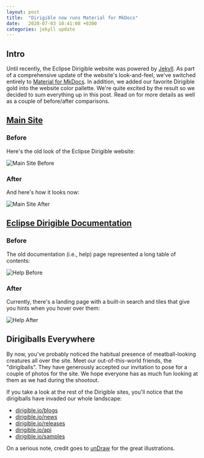 ```yaml
---
layout: post
title:  "Dirigible now runs Material for MkDocs"
date:   2020-07-03 10:41:08 +0300
categories: jekyll update
---
```


## Intro

Until recently, the Eclipse Dirigible website was powered by [Jekyll](https://jekyllrb.com/). As part of a comprehensive update of the website's look-and-feel, we've switched entirely to [Material for MkDocs](https://squidfunk.github.io/mkdocs-material/). In addition, we added our favorite Dirigible gold into the website color pallette. We're quite excited by the result so we decided to sum everything up in this post. Read on for more details as well as a couple of before/after comparisons.

## [Main Site](https://www.dirigible.io/)

### Before

Here's the old look of the Eclipse Dirigible website:

![Main Site Before](../../../images/dirigible-old1.gif) 

### After

And here's how it looks now:

![Main Site After](../../../images/dirigible-new1.gif) 

## [Eclipse Dirigible Documentation](https://www.dirigible.io/help/)

### Before

The old documentation (i.e., help) page represented a long table of contents:

![Help Before](../../../images/dirigible-help-old1.gif)  

### After

Currently, there's a landing page with a built-in search and tiles that give you hints when you hover over them:

![Help After](../../../images/dirigible-help-new11.gif)

## Dirigiballs Everywhere

By now, you've probably noticed the habitual presence of meatball-looking creatures all over the site. Meet our out-of-this-world friends, the "dirigiballs". They have generously accepted our invitation to pose for a couple of photos for the site. We hope everyone has as much fun looking at them as we had during the shootout. 

If you take a look at the rest of the Dirigible sites, you'll notice that the dirigiballs have invaded our whole landscape:

* [dirigible.io/blogs](https://www.dirigible.io/blogs/)
* [dirigible.io/news](https://www.dirigible.io/news/)
* [dirigible.io/releases](https://www.dirigible.io/releases/)
* [dirigible.io/api](https://www.dirigible.io/api/)
* [dirigible.io/samples](https://www.dirigible.io/samples/)

On a serious note, credit goes to [unDraw](https://undraw.co/) for the great illustrations.